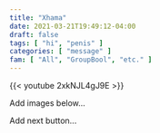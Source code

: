 ```yaml
---
title: "Xhama"
date: 2021-03-21T19:49:12-04:00
draft: false
tags: [ "hi", "penis" ]
categories: [ "message" ]
fam: [ "All", "GroupBool", "etc." ]
---
```


{{< youtube 2xkNJL4gJ9E >}}

Add images below...

Add next button...
